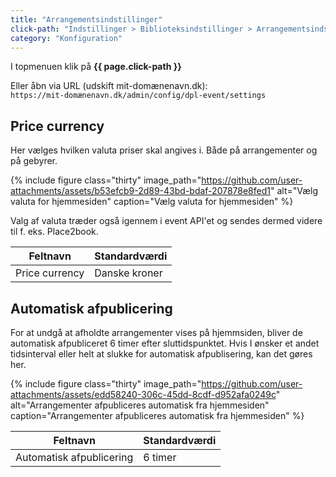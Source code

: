 ```yaml
---
title: "Arrangementsindstillinger"
click-path: "Indstillinger > Biblioteksindstillinger > Arrangementsindstillinger"
category: "Konfiguration"
---
```

I topmenuen klik på **{{ page.click-path }}**

Eller åbn via URL (udskift mit-domænenavn.dk):\
`https://mit-domænenavn.dk/admin/config/dpl-event/settings`

## Price currency
Her vælges hvilken valuta priser skal angives i. Både på arrangementer og på gebyrer.

{% include figure class="thirty" image_path="https://github.com/user-attachments/assets/b53efcb9-2d89-43bd-bdaf-207878e8fed1" alt="Vælg valuta for hjemmesiden" caption="Vælg valuta for hjemmesiden" %}

Valg af valuta træder også igennem i event API'et og sendes dermed videre til f. eks. Place2book.

|Feltnavn|Standardværdi|
|---|---|
|Price currency|Danske kroner|

## Automatisk afpublicering
For at undgå at afholdte arrangementer vises på hjemmsiden, bliver de automatisk afpubliceret 6 timer efter sluttidspunktet.
Hvis I ønsker et andet tidsinterval eller helt at slukke for automatisk afpublisering, kan det gøres her.

{% include figure class="thirty" image_path="https://github.com/user-attachments/assets/edd58240-306c-45dd-8cdf-d952afa0249c" alt="Arrangementer afpubliceres automatisk fra hjemmesiden" caption="Arrangementer afpubliceres automatisk fra hjemmesiden" %}

|Feltnavn|Standardværdi|
|---|---|
|Automatisk afpublicering|6 timer|

